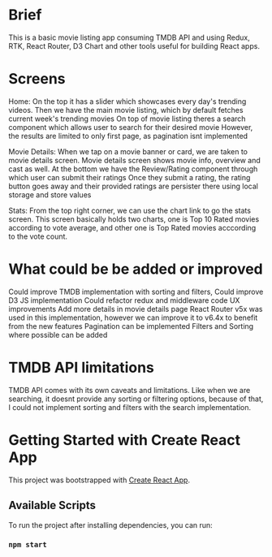 # Brief
This is a basic movie listing app consuming TMDB API and using Redux, RTK, React Router, D3 Chart and other tools useful for building React apps. 

# Screens
Home: 
On the top it has a slider which showcases every day's trending videos.
Then we have the main movie listing, which by default fetches current week's trending movies
On top of movie listing theres a search component which allows user to search for their desired movie
However, the results are limited to only first page, as pagination isnt implemented

Movie Details:
When we tap on a movie banner or card, we are taken to movie details screen.
Movie details screen shows movie info, overview and cast as well.
At the bottom we have the Review/Rating component through which user can submit their ratings
Once they submit a rating, the rating button goes away and their provided ratings are persister there using local storage and store values


Stats:
From the top right corner, we can use the chart link to go the stats screen.
This screen basically holds two charts, one is Top 10 Rated movies according to vote average, and other one is Top Rated movies acccording to the vote count.

# What could be be added or improved
Could improve TMDB implementation with sorting and filters,
Could improve D3 JS implementation
Could refactor redux and middleware code
UX improvements
Add more details in movie details page
React Router v5x was used in this implementation, however we can improve it to v6.4x to benefit from the new features
Pagination can be implemented
Filters and Sorting where possible can be added

# TMDB API limitations
TMDB API comes with its own caveats and limitations.
Like when we are searching, it doesnt provide any sorting or filtering options, because of that, I could not implement sorting and filters with the search implementation.

# Getting Started with Create React App

This project was bootstrapped with [Create React App](https://github.com/facebook/create-react-app).

## Available Scripts

To run the project after installing dependencies, you can run:

### `npm start`


